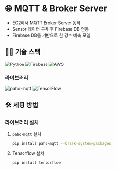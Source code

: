 # 🌐 MQTT & Broker Server

- EC2에서 MQTT Broker Server 동작
- Sensor 데이터 구독 후 Firebase DB 연동
- Firebase DB를 기반으로 한 강수 예측 모델

## 🧑‍💻 기술 스택

![Python](https://img.shields.io/badge/Python-3776AB?style=for-the-badge&logo=python&logoColor=white)
![Firebase](https://img.shields.io/badge/Firebase-FFCA28?style=for-the-badge&logo=firebase&logoColor=black)
![AWS](https://img.shields.io/badge/AWS-232F3E?style=for-the-badge&logo=amazonaws&logoColor=white)

### 라이브러리

![paho-mqtt](https://img.shields.io/badge/paho--mqtt-000000?style=for-the-badge&logo=eclipse&logoColor=white)
![TensorFlow](https://img.shields.io/badge/TensorFlow-FF6F00?style=for-the-badge&logo=tensorflow&logoColor=white)

## 🛠️ 세팅 방법

### 라이브러리 설치

1. `paho-mqtt` 설치
   ```bash
   pip install paho-mqtt --break-system-packages
   ```
2. Tensorflow 설치
   ```bash
   pip install tensorflow
   ```
